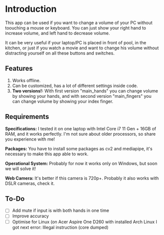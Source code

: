 # Introduction

This app can be used if you want to change a volume of your PC without toouching a mouse or keyboard. You can just show your right hand to increase volume, and left hand to decrease volume.

It can be very useful if your laptop/PC is placed in front of pool, in the kitchen, or just if you watch a movie and want to change his volume without distracting yourself on all these buttons and switches.

## Features

1. Works offline.
2. Can be customized, has a lot of different settings inside code.
3. **Two versions!:** With first version "main_hands" you can change volume by showing your hands, and with second version "main_fingers" you can change volume by showing your index finger.

## Requirements

**Specifications:** I tested it on one laptop with Intel Core i7 11 Gen + 16GB of RAM, and it works perfectly. I'm not sure about older processors, so share you experience with me!

**Packages:** You have to install some packages as cv2 and mediapipe, it's necessary to make this app able to work.

**Operational System:** Probably for now it works only on Windows, but soon we will solve it!

**Web Camera:** It's better if this camera is 720p+. Probably it also works with DSLR cameras, check it.

## To-Do

- [ ] Add mute if input is with both hands in one time
- [ ] Improve accuracy
- [ ] Optimise for Linux (on Acer Aspire One D260 with installed Arch Linux I got next error: Illegal instruction (core dumped)
